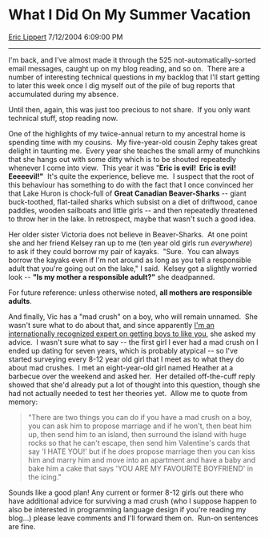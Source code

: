 # What I Did On My Summer Vacation

[Eric Lippert](https://social.msdn.microsoft.com/profile/Eric%20Lippert) 7/12/2004 6:09:00 PM

-----

 I'm back, and I've almost made it through the 525 not-automatically-sorted email messages, caught up on my blog reading, and so on.  There are a number of interesting technical questions in my backlog that I'll start getting to later this week once I dig myself out of the pile of bug reports that accumulated during my absence. 

 Until then, again, this was just too precious to not share.  If you only want technical stuff, stop reading now. 

 One of the highlights of my twice-annual return to my ancestral home is spending time with my cousins.  My five-year-old cousin Zephy takes great delight in taunting me.  Every year she teaches the small army of munchkins that she hangs out with some ditty which is to be shouted repeatedly whenever I come into view.  This year it was "**Eric is evil\!  Eric is evil\!  Eeeeevil\!"**  It's quite the experience, believe me.  I suspect that the root of this behaviour has something to do with the fact that I once convinced her that Lake Huron is chock-full of **Great Canadian Beaver-Sharks** -- giant buck-toothed, flat-tailed sharks which subsist on a diet of driftwood, canoe paddles, wooden sailboats and little girls -- and then repeatedly threatened to throw her in the lake. In retrospect, maybe that wasn't such a good idea. 

 Her older sister Victoria does not believe in Beaver-Sharks.  At one point she and her friend Kelsey ran up to me (ten year old girls run *everywhere*) to ask if they could borrow my pair of kayaks.  "Sure.  You can always borrow the kayaks even if I'm not around as long as you tell a responsible adult that you're going out on the lake," I said.  Kelsey got a slightly worried look -- **"Is my mother a responsible adult?"** she deadpanned.  

 For future reference: unless otherwise noted, **all mothers are responsible adults**.  

 And finally, Vic has a "mad crush" on a boy, who will remain unnamed.  She wasn't sure what to do about that, and since apparently [I'm an internationally recognized expert on getting boys to like you](http://blogs.msdn.com/ericlippert/archive/2004/05/11/130128.aspx "http://blogs.msdn.com/ericlippert/archive/2004/05/11/130128.aspx"), she asked my advice.  I wasn't sure what to say -- the first girl I ever had a mad crush on I ended up dating for seven years, which is probably atypical -- so I've started surveying every 8-12 year old girl that I meet as to what they do about mad crushes.  I met an eight-year-old girl named Heather at a barbecue over the weekend and asked her.  Her detailed off-the-cuff reply showed that she'd already put a lot of thought into this question, though she had not actually needed to test her theories yet.  Allow me to quote from memory: 

> "There are two things you can do if you have a mad crush on a boy, you can ask him to propose marriage and if he won't, then beat him up, then send him to an island, then surround the island with huge rocks so that he can't escape, then send him Valentine's cards that say 'I HATE YOU\!' but if he *does* propose marriage then you can kiss him and marry him and move into an apartment and have a baby and bake him a cake that says 'YOU ARE MY FAVOURITE BOYFRIEND' in the icing."

 Sounds like a good plan\! Any current or former 8-12 girls out there who have additional advice for surviving a mad crush (who I suppose happen to also be interested in programming language design if you're reading my blog…) please leave comments and I'll forward them on.  Run-on sentences are fine.

